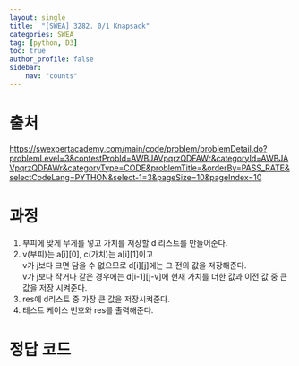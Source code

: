 ```yaml
---
layout: single
title:  "[SWEA] 3282. 0/1 Knapsack"
categories: SWEA
tag: [python, D3]
toc: true
author_profile: false
sidebar:
    nav: "counts"
---
```


# 출처
<https://swexpertacademy.com/main/code/problem/problemDetail.do?problemLevel=3&contestProbId=AWBJAVpqrzQDFAWr&categoryId=AWBJAVpqrzQDFAWr&categoryType=CODE&problemTitle=&orderBy=PASS_RATE&selectCodeLang=PYTHON&select-1=3&pageSize=10&pageIndex=10>


  
  
# 과정
1. 부피에 맞게 무게를 넣고 가치를 저장할 d 리스트를 만들어준다.
2. v(부피)는 a[i][0], c(가치)는 a[i][1]이고   
v가 j보다 크면 담을 수 없으므로 d[i][j]에는 그 전의 값을 저장해준다.  
v가 j보다 작거나 같은 경우에는 d[i-1][j-v]에 현재 가치를 더한 값과 이전 값 중 큰 값을 저장 시켜준다.
3. res에 d리스트 중 가장 큰 값을 저장시켜준다.
4.  테스트 케이스 번호와 res를 출력해준다.
 

  



  



# 정답 코드
<script src="https://gist.github.com/kghees/cb783bbf4950dac20c3967ddbd281aac.js"></script>
      